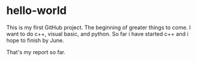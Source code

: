 # hello-world
This is my first GitHub project. The beginning of greater things to come.
I want to do c++, visual basic, and python. So far i have started c++ and i hope to finish by June. 

That's my report so far.
